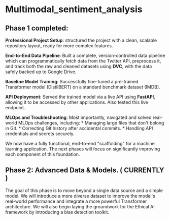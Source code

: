 # Multimodal_sentiment_analysis
## Phase 1 completed:

**Professional Project Setup**: structured the project with a clean, scalable repository layout, ready for more complex features.

**End-to-End Data Pipeline**: Built a complete, version-controlled data pipeline which can programmatically fetch data from the Twitter API, preprocess it, and track both the raw and cleaned datasets using **DVC**, with the data safely backed up to Google Drive.

**Baseline Model Training**: Successfully fine-tuned a pre-trained Transformer model (DistilBERT) on a standard benchmark dataset (IMDB).

**API Deployment**: Served the trained model via a live API using **FastAPI**, allowing it to be accessed by other applications. Also tested this live endpoint.

**MLOps and Troubleshooting**: Most importantly, navigated and solved real-world MLOps challenges, including:
    * Managing large files that don't belong in Git.
    * Correcting Git history after accidental commits.
    * Handling API credentials and secrets securely.

We now have a fully functional, end-to-end "scaffolding" for a machine learning application. The next phases will focus on significantly improving each component of this foundation.

## Phase 2: Advanced Data & Models. ( CURRENTLY )

The goal of this phase is to move beyond a single data source and a simple model. We will introduce a more diverse dataset to improve the model's real-world performance and integrate a more powerful Transformer architecture. We will also begin laying the groundwork for the Ethical AI framework by introducing a bias detection toolkit.
